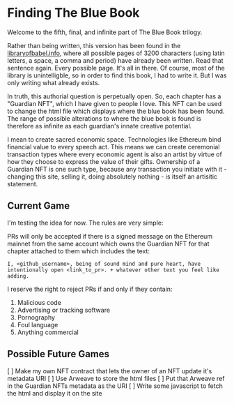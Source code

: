 # Finding The Blue Book

Welcome to the fifth, final, and infinite part of The Blue Book trilogy. 

Rather than being written, this version has been found in the [libraryofbabel.info](https://libraryofbabel.info), where all possible pages of 3200 characters (using latin letters, a space, a comma and period) have already been written. Read that sentence again. Every possible page. It's all in there. Of course, most of the library is unintelligble, so in order to find this book, I had to write it. But I was only writing what already exists.

In truth, this authorial question is perpetually open. So, each chapter has a "Guardian NFT", which I have given to people I love. This NFT can be used to change the html file which displays where the blue book has been found. The range of possible alterations to where the blue book is found is therefore as infinite as each guardian's innate creative potential.

I mean to create sacred economic space. Technologies like Ethereum bind financial value to every speech act. This means we can create ceremonial transaction types where every economic agent is also an artist by virtue of how they choose to express the value of their gifts. Ownership of a Guardian NFT is one such type, because any transaction you initiate with it - changing this site, selling it, doing absolutely nothing - is itself an artisitic statement.

## Current Game

I'm testing the idea for now. The rules are very simple:

PRs will only be accepted if there is a signed message on the Ethereum mainnet from the same account which owns the Guardian NFT for that chapter attached to them which includes the text:

```
I, <github_username>, being of sound mind and pure heart, have intentionally open <link_to_pr>. + whatever other text you feel like adding.
```

I reserve the right to reject PRs if and only if they contain:

1. Malicious code
2. Advertising or tracking software
3. Pornography
4. Foul language
5. Anything commercial

## Possible Future Games

[ ] Make my own NFT contract that lets the owner of an NFT update it's metadata URI
[ ] Use Arweave to store the html files
[ ] Put that Arweave ref in the Guardian NFTs metadata as the URI
[ ] Write some javascript to fetch the html and display it on the site